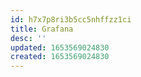 ```yaml
---
id: h7x7p8ri3b5cc5nhffzz1ci
title: Grafana
desc: ''
updated: 1653569024830
created: 1653569024830
---
```


